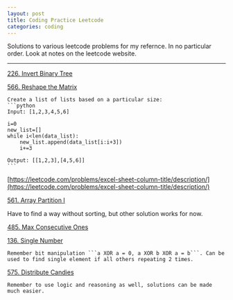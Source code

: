```yaml
---
layout: post
title: Coding Practice Leetcode
categories: coding
---
```


Solutions to various leetcode problems for my refernce. In no particular order. Look at notes on the leetcode website. 

---

[226. Invert Binary Tree](https://leetcode.com/problems/invert-binary-tree/description/)

[566. Reshape the Matrix](https://leetcode.com/problems/reshape-the-matrix/description/)
	
	Create a list of lists based on a particular size:
	```python
	Input: [1,2,3,4,5,6]

	i=0
	new_list=[]
	while i<len(data_list):
		new_list.append(data_list[i:i+3])
		i+=3

	Output: [[1,2,3],[4,5,6]]
	```

[https://leetcode.com/problems/excel-sheet-column-title/description/](https://leetcode.com/problems/excel-sheet-column-title/description/)

[561. Array Partition I](https://leetcode.com/problems/array-partition-i/description/)

Have to find a way without sorting, but other solution works for now.

[485. Max Consecutive Ones](https://leetcode.com/problems/max-consecutive-ones/description/)

[136. Single Number](https://leetcode.com/problems/single-number/description/)

	Remember bit manipulation ```a XOR a = 0, a XOR b XOR a = b```. Can be used to find single element if all others repeating 2 times.

[575. Distribute Candies](https://leetcode.com/problems/distribute-candies/discuss/)
	
	Remember to use logic and reasoning as well, solutions can be made much easier.






